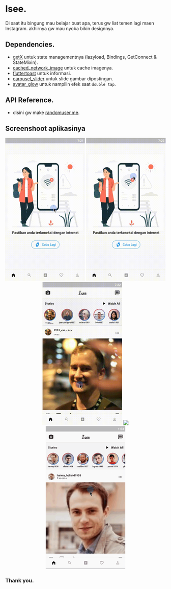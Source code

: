 # Isee.

Di saat itu bingung mau belajar buat apa, terus gw liat temen lagi maen Instagram. akhirnya gw mau nyoba bikin designnya.

## Dependencies.
- [getX](https://pub.dev/packages/get) untuk state managementnya (lazyload, Bindings, GetConnect & StateMixin).
- [cached_network_image](https://pub.dev/packages/cached_network_image) untuk cache imagenya.
- [fluttertoast](https://pub.dev/packages/fluttertoast) untuk informasi.
- [carousel_slider](https://pub.dev/packages/carousel_slider) untuk slide gambar dipostingan.
- [avatar_glow](https://pub.dev/packages/avatar_glow) untuk nampilin efek saat `double tap`.

## API Reference.
- disini gw make [randomuser.me](https://randomuser.me).

## Screenshoot aplikasinya
<p align="center">
<img src="https://github.com/dausdauy/full_getx/blob/master/assets/ss/1.gif" width="250"/>
<img src="https://github.com/dausdauy/full_getx/blob/master/assets/ss/2.gif" width="250"/>
<img src="https://github.com/dausdauy/full_getx/blob/master/assets/ss/3.gif" width="250"/>
<img src="https://github.com/dausdauy/full_getx/blob/master/assets/ss/4.gif" width="250"/>
<img src="https://github.com/dausdauy/full_getx/blob/master/assets/ss/5.gif" width="250"/>
</p>

### Thank you.
